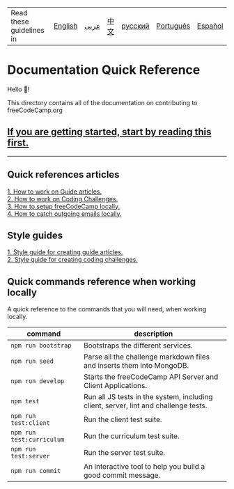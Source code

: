 <table>
    <tr>
        <!-- Do not translate this table -->
        <td> Read these guidelines in </td>
        <td><a href="/CONTRIBUTING.md"> English </a></td>
        <td><a href="/docs/arabic/README.md"> عربى </a></td>
        <td><a href="/docs/chinese/README.md"> 中文 </a></td>
        <td><a href="/docs/russian/README.md"> русский </a></td>
        <td><a href="/docs/portuguese/README.md"> Português </a></td>
        <td><a href="/docs/spanish/README.md"> Español </a></td>
    </tr>
</table>

# Documentation Quick Reference

Hello 👋!

This directory contains all of the documentation on contributing to freeCodeCamp.org

## [If you are getting started, start by reading this first.](/CONTRIBUTING.md)

---

## Quick references articles

<a href="docs/how-to-work-on-guide-articles.md">1. How to work on Guide articles.</a></br>
<a href="docs/how-to-work-on-coding-challenges.md">2. How to work on Coding Challenges.</a></br>
<a href="docs/how-to-setup-freecodecamp-locally.md">3. How to setup freeCodeCamp locally.</a></br>
<a href="docs/how-to-catch-outgoing-emails-locally.md">4. How to catch outgoing emails locally.</a></br>

## Style guides

<a href="docs/style-guide-for-guide-articles.md">1. Style guide for creating guide articles.</a></br>
<a href="docs/style-guide-for-curriculum-challenges.md">2. Style guide for creating coding challenges.</a></br>

## Quick commands reference when working locally

A quick reference to the commands that you will need, when working locally.

| command | description |
| ------- | ----------- |
| `npm run bootstrap` | Bootstraps the different services. |
| `npm run seed` | Parse all the challenge markdown files and inserts them into MongoDB. |
| `npm run develop` | Starts the freeCodeCamp API Server and Client Applications. |
| `npm test` |  Run all JS tests in the system, including client, server, lint and challenge tests. |
| `npm run test:client` | Run the client test suite. |
| `npm run test:curriculum` | Run the curriculum test suite. |
| `npm run test:server` | Run the server test suite. |
| `npm run commit` | An interactive tool to help you build a good commit message. |

